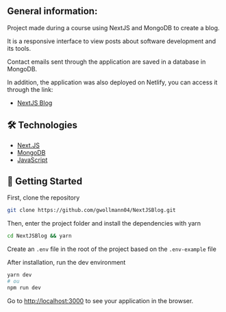 ## General information:

Project made during a course using NextJS and MongoDB to create a blog.

It is a responsive interface to view posts about software development and its tools.

Contact emails sent through the application are saved in a database in MongoDB.

In addition, the application was also deployed on Netlify, you can access it through the link:
- [NextJS Blog](https://gwollmannblog.netlify.app/)

## 🛠 Technologies

- [Next.JS](https://nextjs.org/)
- [MongoDB](https://www.mongodb.com/)
- [JavaScript](https://developer.mozilla.org/pt-BR/docs/Web/JavaScript)

## 🚀 Getting Started

First, clone the repository

```bash
git clone https://github.com/gwollmann04/NextJSBlog.git
```

Then, enter the project folder and install the dependencies with yarn

```bash
cd NextJSBlog && yarn
```

Create an `.env` file in the root of the project based on the `.env-example` file

After installation, run the dev environment

```bash
yarn dev
# ou
npm run dev
```

Go to [http://localhost:3000](http://localhost:3000) to see your application in the browser.



